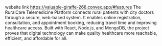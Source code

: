 website link https://valuable-giraffe-268.convex.app/#features
The RuralCare Telemedicine Platform connects rural patients with city doctors through a secure, web-based system. It enables online registration, consultation, and appointment booking, reducing travel time and improving healthcare access. Built with React, Node.js, and MongoDB, the project proves that digital technology can make quality healthcare more reachable, efficient, and affordable for all.
